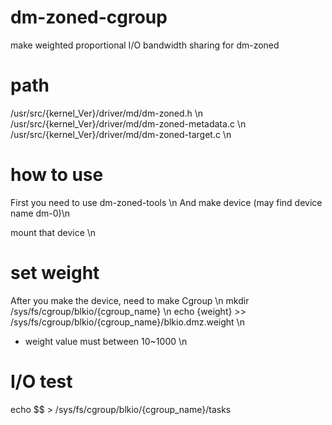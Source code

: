 # dm-zoned-cgroup
make weighted proportional I/O bandwidth sharing for dm-zoned 

# path
/usr/src/{kernel_Ver}/driver/md/dm-zoned.h \n
/usr/src/{kernel_Ver}/driver/md/dm-zoned-metadata.c \n
/usr/src/{kernel_Ver}/driver/md/dm-zoned-target.c \n

# how to use
First you need to use dm-zoned-tools \n
And make device (may find device name dm-0)\n

mount that device \n

# set weight
After you make the device, need to make Cgroup \n
mkdir /sys/fs/cgroup/blkio/{cgroup_name} \n
echo {weight} >> /sys/fs/cgroup/blkio/{cgroup_name}/blkio.dmz.weight \n
- weight value must between 10~1000 \n

# I/O test
echo $$ > /sys/fs/cgroup/blkio/{cgroup_name}/tasks
